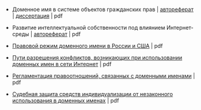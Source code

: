 
* Доменное имя в системе объектов гражданских прав | [автореферат](http://vak.ed.gov.ru/az/server/php/filer.php?table=att_case&fld=autoref&key%5B%5D=96408001) | [диссертация](https://zakon.ru/Tools/DownloadDissertation?id=1036) | pdf
* Развитие интеллектуальной собственности под влиянием Интернет-среды | [автореферат](https://bit.ly/2IMGRxJ) | pdf

* [Правовой режим доменного имени в России и США](http://ecommercelaw.ru/sites/default/files/gladkaya-180914-d.pdf) | pdf
* [Пути разрешения конфликтов, возникающих при использовании доменных имен в сети Интернет](http://static.freereferats.ru/_avtoreferats/01002631115.pdf) | pdf
* [Регламентация правоотношений, связанных с доменными именами](https://www.google.com/url?sa=t&rct=j&q=&esrc=s&source=web&cd=81&cad=rja&uact=8&ved=2ahUKEwjZi4ev-czdAhWEOSwKHbi9C6I4UBAWMAB6BAgDEAI&url=https%3A%2F%2Fvivaldi.nlr.ru%2Fbd000104245%2Ffile&usg=AOvVaw1TkmIA5JjVoCJrKnVXBviB) | pdf
* [Судебная защита средств индивидуализации от незаконного использования в доменных именах](www.law.msu.ru/file/7665/download) | pdf
